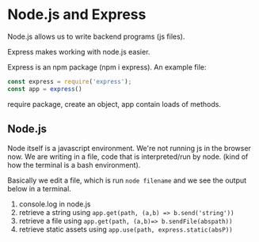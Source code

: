 # Node.js and Express

Node.js allows us to write backend programs (js files).

Express makes working with node.js easier. 

Express is an npm package (npm i express). An example file:

```javascript
const express = require('express');
const app = express()
```

require package, create an object,  app contain loads of methods.

## Node.js

Node itself is a javascript environment. We're not running 
js in the browser now. We are writing in a file, code that is interpreted/run by node.
(kind of how the terminal is a bash environment).

Basically we edit a file, which is run `node filename` and we see the output below in a terminal.

1. console.log in node.js 
2. retrieve a string using `app.get(path, (a,b) => b.send('string'))`
3. retrieve a file using `app.get(path, (a,b)=> b.sendFile(abspath))`
4. retrieve static assets using `app.use(path, express.static(absP))`
